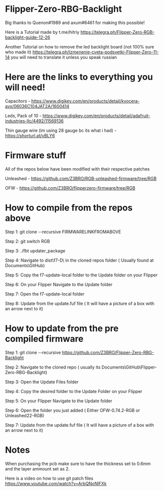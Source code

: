 # Flipper-Zero-RBG-Backlight

Big thanks to Quenon#1989 and axum#6461 for making this possible!


Here is a Tutorial made by t.me/hitriy https://telegra.ph/Flipper-Zero-RGB-backlight-guide-12-26

Another Tutorial on how to remove the led backlight board (not 100% sure who made it) https://telegra.ph/Izmenenie-cveta-podsvetki-Flipper-Zero-11-14 you will need to translate it unless you speak russian


# Here are the links to everything you will need!


Capacitors - https://www.digikey.com/en/products/detail/kyocera-avx/06036C104JAT2A/1600414


Leds, Pack of 10 - https://www.digikey.com/en/products/detail/adafruit-industries-llc/4492/11569136

Thin gauge wire (im using 28 gauge bc its what i had) - https://shorturl.at/vBLY6

# Firmware stuff

All of the repos below have been modified with their respective patches

Unleashed - https://github.com/Z3BRO/RGB-unleashed-firmware/tree/RGB

OFW - https://github.com/Z3BRO/flipperzero-firmware/tree/RGB

# How to compile from the repos above 

Step 1: git clone --recursive FIRMWARELINKFROMABOVE


Step 2: git switch RGB


Step 3: ./fbt updater_package


Step 4: Navigate to dist\f7-D\ in the cloned repos folder ( Usually found at Documents\GitHub)


Step 5: Copy the f7-update-local folder to the Update folder on your Flipper


Step 6: On your Flipper Navigate to the Update folder


Step 7: Open the f7-update-local folder


Step 8: Update from the update.fuf file  ( It will have a picture of a box with an arrow next to it)


# How to update from the pre compiled firmware

Step 1: git clone --recursive https://github.com/Z3BRO/Flipper-Zero-RBG-Backlight


Step 2: Navigate to the cloned repo ( usually its Documents\GitHub\Flipper-Zero-RBG-Backlight)


Step 3: Open the Update Files folder


Step 4: Copy the desired folder to the Update Folder on your Flipper


Step 5: On your Flipper Navigate to the Update folder


Step 6: Open the folder you just added ( Either OFW-0.74.2-RGB or Unleashed22-RGB)


Step 7: Update from the update.fuf file  ( It will have a picture of a box with an arrow next to it)





# Notes

When purchasing the pcb make sure to have the thickness set to 0.6mm and the layer ammount set as 2.

Here is a video on how to use git patch files https://www.youtube.com/watch?v=ArbQNoNlFXk
